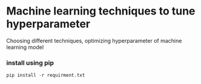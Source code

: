 # Machine learning techniques to tune hyperparameter
Choosing different techniques, optimizing hyperparameter of machine learning model

### install using pip
```python
pip install -r requirment.txt
```